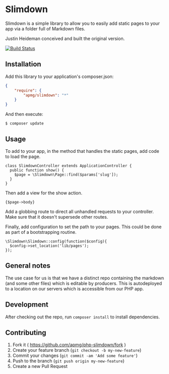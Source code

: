 # Slimdown

Slimdown is a simple library to allow you to easily add static pages to your app
via a folder full of Markdown files.

Justin Heideman conceived and built the original version.

[![Build Status](https://travis-ci.org/APMG/php-slimdown.svg?branch=master)](https://travis-ci.org/APMG/php-slimdown)

## Installation

Add this library to your application's composer.json:

```json
{
    "require": {
        "apmg/slimdown": "*"
    }
}
```

And then execute:

    $ composer update


## Usage

To add to your app, in the method that handles the static pages, add code to
load the page.

    class SlimdownController extends ApplicationController {
      public function show() {
        $page = \Slimdown\Page::find($params['slug']);
      }
    }

Then add a view for the show action.

    {$page->body}


Add a globbing route to direct all unhandled requests to your controller. Make
sure that it doesn't supersede other routes.

Finally, add configuration to set the path to your pages. This could be done as
part of a bootstrapping routine.

    \Slimdown\Slimdown::config(function($config){
      $config->set_location('lib/pages');
    });


## General notes

The use case for us is that we have a distinct repo containing the markdown (and
some other files) which is editable by producers. This is autodeployed to a
location on our servers which is accessible from our PHP app.


## Development

After checking out the repo, run `composer install` to install dependencies.


## Contributing

1. Fork it ( https://github.com/apmg/php-slimdown/fork )
2. Create your feature branch (`git checkout -b my-new-feature`)
3. Commit your changes (`git commit -am 'Add some feature'`)
4. Push to the branch (`git push origin my-new-feature`)
5. Create a new Pull Request
